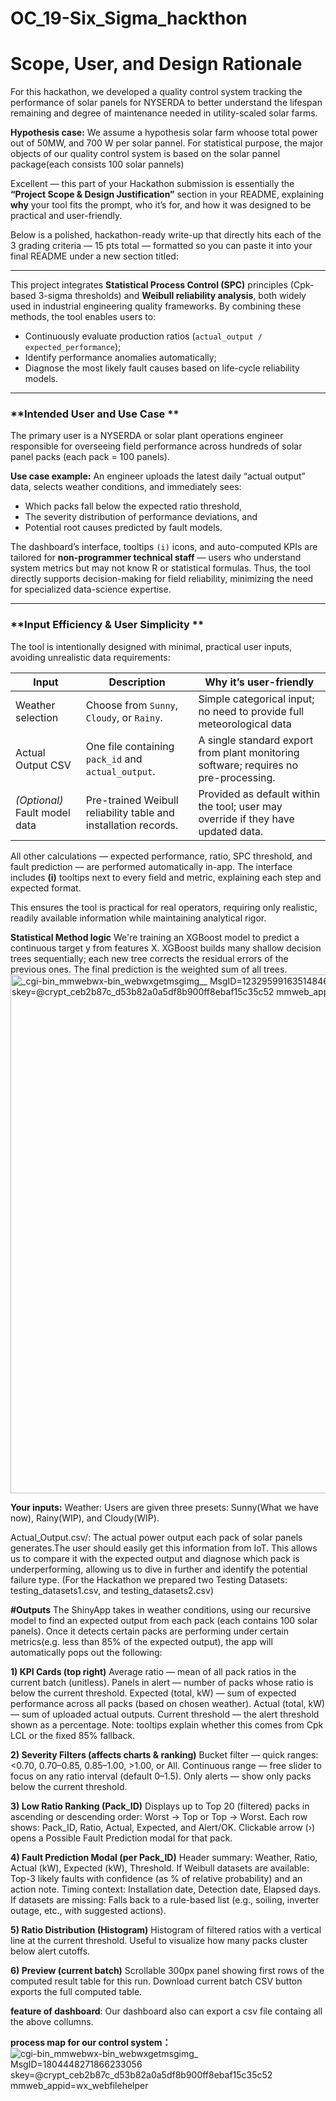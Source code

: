 # OC_19-Six_Sigma_hackthon
#  Scope, User, and Design Rationale
For this hackathon, we developed a quality control system tracking the performance of solar panels
for NYSERDA to better understand the lifespan remaining and degree of maintenance needed in utility-scaled solar farms.

**Hypothesis case:**
We assume a hypothesis solar farm whoose total power out of 50MW, and 700 W per solar pannel. For statistical purpose, the major objects of our quality control system is based on the solar pannel package(each consists 100 solar pannels)

Excellent — this part of your Hackathon submission is essentially the **“Project Scope & Design Justification”** section in your README, explaining **why** your tool fits the prompt, who it’s for, and how it was designed to be practical and user-friendly.

Below is a polished, hackathon-ready write-up that directly hits each of the 3 grading criteria — 15 pts total — formatted so you can paste it into your final README under a new section titled:

---

This project integrates **Statistical Process Control (SPC)** principles (Cpk-based 3-sigma thresholds) and **Weibull reliability analysis**, both widely used in industrial engineering quality frameworks.
By combining these methods, the tool enables users to:

* Continuously evaluate production ratios (`actual_output / expected_performance`);
* Identify performance anomalies automatically;
* Diagnose the most likely fault causes based on life-cycle reliability models.

---

### **Intended User and Use Case **

The primary user is a NYSERDA or solar plant operations engineer responsible for overseeing field performance across hundreds of solar panel packs (each pack = 100 panels).

**Use case example:**
An engineer uploads the latest daily “actual output” data, selects weather conditions, and immediately sees:

* Which packs fall below the expected ratio threshold,
* The severity distribution of performance deviations, and
* Potential root causes predicted by fault models.

The dashboard’s interface, tooltips `(i)` icons, and auto-computed KPIs are tailored for **non-programmer technical staff** — users who understand system metrics but may not know R or statistical formulas.
Thus, the tool directly supports decision-making for field reliability, minimizing the need for specialized data-science expertise.

---

### **Input Efficiency & User Simplicity **

The tool is intentionally designed with minimal, practical user inputs, avoiding unrealistic data requirements:

| Input                             | Description                                                     | Why it’s user-friendly                                                               |
| --------------------------------- | --------------------------------------------------------------- | --------------------------------------------------------------------- |
| Weather selection                 | Choose from `Sunny`, `Cloudy`, or `Rainy`.                      | Simple categorical input; no need to provide full meteorological data |
| Actual Output CSV                 | One file containing `pack_id` and `actual_output`.              | A single standard export from plant monitoring software; requires no pre-processing. |
| *(Optional)* Fault model data     | Pre-trained Weibull reliability table and installation records. | Provided as default within the tool; user may override if they have updated data.    |

All other calculations — expected performance, ratio, SPC threshold, and fault prediction — are performed automatically in-app.
The interface includes **(i)** tooltips next to every field and metric, explaining each step and expected format.

This ensures the tool is practical for real operators, requiring only realistic, readily available information while maintaining analytical rigor.


**Statistical Method logic**
We're training an XGBoost model to predict a continuous target y from features X. XGBoost builds many shallow decision trees sequentially; each new tree corrects the residual errors of the previous ones. The final prediction is the weighted sum of all trees.
<img width="843" height="830" alt="_cgi-bin_mmwebwx-bin_webwxgetmsgimg__ MsgID=1232959916351484610 skey=@crypt_ceb2b87c_d53b82a0a5df8b900ff8ebaf15c35c52 mmweb_appid=wx_webfilehelper" src="https://github.com/user-attachments/assets/93ec8829-dbe2-460d-9d71-1a8cbe22c74e" />

**Your inputs:**
Weather: Users are given three presets: Sunny(What we have now), Rainy(WIP), and Cloudy(WIP).

Actual_Output.csv/: The actual power output each pack of solar panels generates.The user should easily get this information from IoT. This allows us to compare it with the expected output and diagnose which pack is underperforming, allowing us to dive in further and identify the potential failure type.
(For the Hackathon we prepared two Testing Datasets: testing_datasets1.csv, and testing_datasets2.csv)



**#Outputs**
The ShinyApp takes in weather conditions, using our recursive model to find an expected output from each pack (each contains 100 solar panels). Once it detects certain packs are performing under certain metrics(e.g. less than 85% of the expected output), the app will automatically pops out the following: 

**1) KPI Cards (top right)**
Average ratio — mean of all pack ratios in the current batch (unitless).
Panels in alert — number of packs whose ratio is below the current threshold.
Expected (total, kW) — sum of expected performance across all packs (based on chosen weather).
Actual (total, kW) — sum of uploaded actual outputs.
Current threshold — the alert threshold shown as a percentage.
Note: tooltips explain whether this comes from Cpk LCL or the fixed 85% fallback.

**2) Severity Filters (affects charts & ranking)**
Bucket filter — quick ranges: <0.70, 0.70–0.85, 0.85–1.00, >1.00, or All.
Continuous range — free slider to focus on any ratio interval (default 0–1.5).
Only alerts — show only packs below the current threshold.

**3) Low Ratio Ranking (Pack_ID)**
Displays up to Top 20 (filtered) packs in ascending or descending order:
Worst → Top or Top → Worst.
Each row shows: Pack_ID, Ratio, Actual, Expected, and Alert/OK.
Clickable arrow (›) opens a Possible Fault Prediction modal for that pack.

**4) Fault Prediction Modal (per Pack_ID)**
Header summary: Weather, Ratio, Actual (kW), Expected (kW), Threshold.
If Weibull datasets are available:
Top-3 likely faults with confidence (as % of relative probability) and an action note.
Timing context: Installation date, Detection date, Elapsed days.
If datasets are missing:
Falls back to a rule-based list (e.g., soiling, inverter outage, etc., with suggested actions).

**5) Ratio Distribution (Histogram)**
Histogram of filtered ratios with a vertical line at the current threshold.
Useful to visualize how many packs cluster below alert cutoffs.

**6) Preview (current batch)**
Scrollable 300px panel showing first rows of the computed result table for this run.
Download current batch CSV button exports the full computed table.

**feature of dashboard**:
Our dashboard also can export a csv file containg all the above collumns.

**process map for our control system：**
![_cgi-bin_mmwebwx-bin_webwxgetmsgimg__ MsgID=1804448271866233056 skey=@crypt_ceb2b87c_d53b82a0a5df8b900ff8ebaf15c35c52 mmweb_appid=wx_webfilehelper](https://github.com/user-attachments/assets/50cfbfae-636c-46fe-bc1a-2a681e0e1955)



